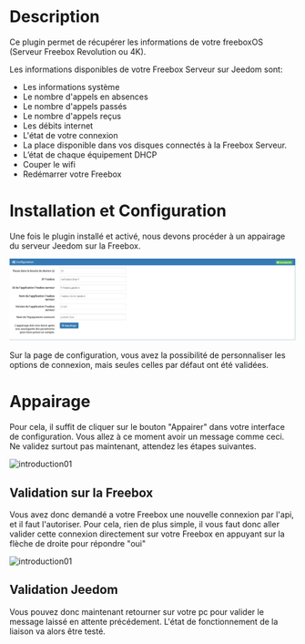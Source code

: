 Description
==========
Ce plugin permet de récupérer les informations de votre freeboxOS (Serveur Freebox Revolution ou 4K).

Les informations disponibles de votre Freebox Serveur sur Jeedom sont:

 * Les informations système
 * Le nombre d'appels en absences
 * Le nombre d'appels passés
 * Le nombre d'appels reçus
 * Les débits internet
 * L'état de votre connexion
 * La place disponible dans vos disques connectés à la Freebox Serveur. 
 * L’état de chaque équipement DHCP 
 * Couper le wifi
 * Redémarrer votre Freebox


Installation et Configuration
=============================
Une fois le plugin installé et activé, nous devons procéder à un appairage du serveur Jeedom sur la Freebox.

![introduction01](../images/Freebox_OS_screenshot_configuration.jpg)

Sur la page de configuration, vous avez la possibilité de personnaliser les options de connexion, mais seules celles par défaut ont été validées.

Appairage
=========
Pour cela, il suffit de cliquer sur le bouton "Appairer" dans votre interface de configuration.
Vous allez à ce moment avoir un message comme ceci.
Ne validez surtout pas maintenant, attendez les étapes suivantes.

![introduction01](../images/MessageValidation.jpg)

Validation sur la Freebox
-------------------------
Vous avez donc demandé a votre Freebox une nouvelle connexion par l'api, et il faut l'autoriser.
Pour cela, rien de plus simple, il vous faut donc aller valider cette connexion directement sur votre Freebox en appuyant sur la flèche de droite pour répondre "oui"

![introduction01](../images/EcranFreebox.jpeg)

Validation Jeedom
-----------------
Vous pouvez donc maintenant retourner sur votre pc pour valider le message laissé en attente précédement.
L'état de fonctionnement de la liaison va alors être testé.
